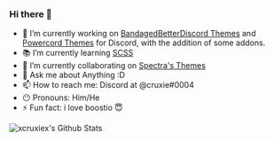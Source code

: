 ### Hi there 👋

- :wrench: I’m currently working on [BandagedBetterDiscord Themes](https://github.com/xcruxiex/BBDThemes) and [Powercord Themes](https://github.com/xcruxiex/PowercordThemes) for Discord, with the addition of some addons.
- :books: I’m currently learning [SCSS](https://sass-lang.com/documentation/syntax)
- :walking: I’m currently collaborating on [Spectra's Themes](https://github.com/codedotspectra/themes)
- 💬 Ask me about Anything :D
- 📫 How to reach me: Discord at @cruxie#0004
- :no_mouth: Pronouns: Him/He
- ⚡ Fun fact: i love boostio :innocent:

![xcruxiex's Github Stats](https://github-readme-stats.vercel.app/api?username=xcruxiex&show_icons=true)
